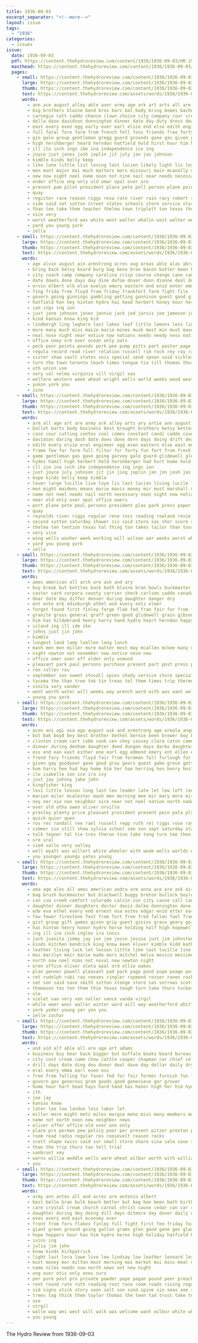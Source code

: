 ```yaml
---
title: 1936-09-03
excerpt_separator: "<!--more-->"
layout: issue
tags:
  - "1936"
categories:
  - issues
issue:
  date: 1936-09-03
  pdf: https://content.thehydroreview.com/content/1936/1936-09-03/HR-1936-09-03.pdf
  masthead: https://content.thehydroreview.com/content/1936/1936-09-03/masthead/HR-1936-09-03.jpg
  pages:
    - small: https://content.thehydroreview.com/content/1936/1936-09-03/small/HR-1936-09-03-01.jpg
      large: https://content.thehydroreview.com/content/1936/1936-09-03/large/HR-1936-09-03-01.jpg
      thumb: https://content.thehydroreview.com/content/1936/1936-09-03/thumbnails/HR-1936-09-03-01.jpg
      text: https://content.thehydroreview.com/assets/words/1936/1936-09-03/HR-1936-09-03-01.txt
      words:
        - ann ace august alley able aver army age ark art arts all are ave artie ago and
        - big brothers blaine bond bros barc bal body bring bowes bachelor benet band better betsy brought barber banu begin brawn bonus ball barts blower best bells bell bandy but been bank both boucher ballot back bigger buy business bun boys
        - carnegie catt caddo chance clown choice city company cour cream carry chamber courts cody con county christ carnival cobb cedar class civil collier cool count case constant cutting cheap car can came clinton convey contes comes church cole citizen
        - della daze davidson dunnington dinner date day duty dress deal dust done dance daring drift dent during don degree door dern doing days dash dry
        - east every even egg early ever earl elsie end else edith engineer economy enter ean eastern
        - full fatal fore farm from french fell foss friends free forty fresh fund front frame fin fair farrell friday first few filter force far finley former for fun fort fall fan famous
        - gin gale group gentleman gregg guard grounds gone gas given george game glidewell good going glen gave games garvey glad
        - high hershberger heard herndon hatfield hold hirst hour him hie henry hydro had hamil horn held horse hyde house hope hot home has her hin half herbert hopewell heart hinton homa hurt hydes hard
        - ill ito inch ings ibe ina independence ice ing
        - joyce just jones josh joplin jit july jan jas johnson
        - kimble kinds kelly keep
        - like lone little list loving last lucien likely light lis loye left lee later letter lat long learn lam lever lady land lucky lewis luellen lon loud league leona lad large lucile live law lorene letha lett lucille living
        - men mont major mai much matters mers missouri main mcanally matter maidens made marie many mir means mean monday money mort miss mile might marjorie mexico mavis members may music maybe miller marry miles more mary morning morale man most
        - new now night neel name noon not nine nail near needs necessary notice nary north
        - onder office ong only old omar opal over ore
        - present pam pilot president place pete poll person plane point plenty pitzer per page past paper park peal plan persons post pastor pole part
        - quay
        - register race reason riggs reva rate river rain racy robert reveal ruckman reed roland reynolds regular radio rowland ross reading
        - side said set sutton street states schools store service star sale shower school stream senator start ser showers shines spies studebaker seven station show speak saturday shoe short soon sing stock shows six silver style second spain son safe score speech streets she settle sack still south september smith state smaller standard sun summer standing sith summ stage speaker secret swing
        - than tee take them teacher thelma town triplett ton texas the thet times tock trip too takes test thing tention thomas taylor tickell tailor ten
        - vice very
        - worst weatherford was white west waller whalin wait walter weather winning week way will well williams wing weeks work with walts war working while worth winner whistle wilson water wells want washer win wings
        - yard you young york
        - zella
    - small: https://content.thehydroreview.com/content/1936/1936-09-03/small/HR-1936-09-03-02.jpg
      large: https://content.thehydroreview.com/content/1936/1936-09-03/large/HR-1936-09-03-02.jpg
      thumb: https://content.thehydroreview.com/content/1936/1936-09-03/thumbnails/HR-1936-09-03-02.jpg
      text: https://content.thehydroreview.com/assets/words/1936/1936-09-03/HR-1936-09-03-02.txt
      words:
        - age alvin august ain armstrong acres aug areas able alas abraham ann alfalfa ana albert all ago arkansas area are ard apple ask and
        - bring back betsy board burg bag bene bran bacon butter been boards beans burgman bob buy bozarth boucher bay bottom bless but boat bryan butler better bronson best branson brought bixler business brother brow bone blakley ben bennett bales busi buckmaster brothers boys battle
        - city coach camp company carolina crisp course change cane came crosswhite church coffee caddo certain county crownover cause corpora cream cobb cartwright christ con creek cave chas chance chin corn cotton can colorado camping charles churchill cabbage comes cleveland call collier corder copper centers carrier cop cloud canada claude care
        - date downs done days day dine dafoe dover dunn dionne deal dust doubt diana decent daily dole dollar dean darke daughter driskill
        - ervin elbert elk else evelyn emory eastern end enid enter emma ean every everett elizabeth elsie economy east
        - fing frida free floyd from friday frankfort farm fight file frame friends foo falo fred falls found fear fam fancy finder farms frid few fester fort first florida front faster far flakes for fell ford frost farmer
        - govern going ginnings gambling getting gunnison guest good gift games gard general golden granite gregg gilchrist gripe gentleman gorman glen gil
        - hatfield hon hey hinton hydro hai head herbert honey hour herndon hamilton health house homa had her horse helmuth homs hosey haul huntington has honor hafer ham him home horace hike hovey hence held harry heal huge hills hubert
        - ian ings ing ion
        - just jone johnson jones jennie jack jed jarvis joe jameson joplin jobs jud jin jammer jesus jim james
        - kind kansas know king kid
        - lindbergh ling leghorn last lakes leaf little lemons less lincoln long livingston lead levi louis loan lord lap lowers louisville light lewis longer lot lee lard liberal live
        - more many much miss maize marie mines musk most min must maud means miles miller mustard men man mur monday members matters market mine made mills money murphy may missouri manner miser mans mexico mere
        - neal nose night near notice now nations needs needy ness nation nett nas not noon north never nickel new
        - office oney ork over ocean only oats
        - peck poor points pounds pork pee pump pitts part pastor page pitzer pro per pete patron persons paper public present pain pure patent place past pound peoples paul price pinto pullman pledge private
        - regula record read river relation russell rim rock rey ray rains reach reg rosser ren reas rub route ruth row rain ralph reno run race reen rolla
        - sister shaw sault states seis special send spoon said sickles sweeter stand sugar street slot school strong springfield size sept still small sou state sutton she sharp stores souri square sun spain second stewart store september straits see smith sincere sons stock six sunday sell storm soon son sam saturday saw sale sunda standard shun summers salt south showers slemp service setting springs sylvester summer short such
        - turn the town toronto teach times tongue tie till thomas thurs then them trip than tilbury taylor try ton thing towns tor train track
        - uth union use
        - very val velma virginia vill virgil vas
        - welfare western week wheat wright wells world weeks wood weather well was with withers west wish woo word while white way work will went
        - yukon york you
        - zine
    - small: https://content.thehydroreview.com/content/1936/1936-09-03/small/HR-1936-09-03-03.jpg
      large: https://content.thehydroreview.com/content/1936/1936-09-03/large/HR-1936-09-03-03.jpg
      thumb: https://content.thehydroreview.com/content/1936/1936-09-03/thumbnails/HR-1936-09-03-03.jpg
      text: https://content.thehydroreview.com/assets/words/1936/1936-09-03/HR-1936-09-03-03.txt
      words:
        - arm all age art are army ark alley arts ary artie ann august and able ago
        - ballot barts body business best brought brothers betsy better bowes bell bonus boucher bandy bill bachelor band bank both bros ball bun big blower bring bells blaine bal begin but boys born barber bond been back
        - case cour cutting contes cool comes constant candi caddo count city courts civil car county can convey cedar church clinton chance cody carry cattle choice clown cream carnegie collier citizen carnival casini christ con cole cast cobb chamber cheap came
        - davidson daring dash date does done dern days doing drift deal day degree dust during dry desire dress duty daze dance dinner della don dent dunnington
        - edith every elsie eral engineer egg even eastern else east enter early earl ever economy eagle end
        - frame few far farm full filter for forty fun fort from fresh farrell foss former fore fair first friends fall fatal fell famous feast fund free fan finley force french friday front
        - game gentleman gas gave going garvey gale guard glidewell glen grounds group gone good gregg given governor general gin glad games
        - hydes hamil high herbert held hershberger had hurt home hold henry house hatfield hei hard heard hope horse hyde hour herndon hie hin her hinton has horn hot heart homa half hopewell hydro him
        - ill ice ina inch ike independence ing ings ion
        - just joyce july johnson jit jin jing joplin jan jon josh jas jones
        - kope kinds kelly keep kimble
        - lever large lucille live loye lis last lucien living lucile lucky lewis letter lin little leona long letha lee larger later left lam loving law learn light life league list likely lat luellen lone loud land
        - men might maidens means marie mavis money mir must marshall mary missouri members morale mag music miles miller morning mea most mai marjorie monday major more made maybe many mont mcanally man main mal mexico marry mile miss much matters may
        - name not neel needs nail north necessary noon night now notice nine near nena noblet new
        - omar old only over opal office owers
        - port plane pete peal persons president plas park press paper pole present poll plan past page point post pam part pitzer per proud pastor pilot place person plenty
        - quay
        - reynolds river riggs regular rene ross reading rowland revie rate reason ruckman reed reveal reva rain radio race roland
        - second sutton saturday shower six said store sas shor score standing sup show sack short secret studebaker settle silver seven school style summer showers shines sale swing still stock spies standard september smaller sun set sama speak start side speaker ser she summ shoe spain senator south speech soon shows state street states stage sing soe safe streets star station smith see son schools service
        - thelma ten tention texas tal thing ton takes tailor than tour times trip them triplett tickell the teacher thomas town take test taylor too thet
        - very vice
        - wing wells washer week working will wilson war weeks worst while weather waller was welding want whistle white well wait work west wings win walts whalin way went water walter wil weatherford with winner wit winning worth williams
        - yard you young york
        - zella
    - small: https://content.thehydroreview.com/content/1936/1936-09-03/small/HR-1936-09-03-04.jpg
      large: https://content.thehydroreview.com/content/1936/1936-09-03/large/HR-1936-09-03-04.jpg
      thumb: https://content.thehydroreview.com/content/1936/1936-09-03/thumbnails/HR-1936-09-03-04.jpg
      text: https://content.thehydroreview.com/assets/words/1936/1936-09-03/HR-1936-09-03-04.txt
      words:
        - amos american all arch are ask and ary
        - buy break but bottles back bath blaine bran bowls buckmaster both balls better brightly basket
        - caster card corpora county carrier check carlson caddo canada crush colorado cooler can
        - dear date day differ denver during daughter danger dry
        - ent ente erb edinburgh ethel end every entz elmer
        - forget found first finley forge flak fed fran fair for from free flock
        - granite grass general graff green good glidewell grain gibson
        - him has hildebrand henry harry hand hydro heart herndon happy had home
        - island ing ill ide ike
        - johns just jin john
        - kimble
        - longest land lamp luellen long lunch
        - mash men mon miller more matter most may mcallen mckee many monday might mindy made much metz
        - night newton not november now notice nese new
        - office omer over off older only osmond
        - pleasant park paul persons purchase present part post press port plane piles price per pilot
        - ren roller rou
        - september son sweet stovall spies shady service store special spaulding state station stutzman school sar skates sun sparkle sam subject said stutsman see senator sides set steel sheriff saw summer scarth
        - tacoma the than tree tok tin treas tol them times trip thermos then
        - vinita very vander
        - went worth water will weeks way wrench word with was want well welcome wish ware ways
        - young you york
    - small: https://content.thehydroreview.com/content/1936/1936-09-03/small/HR-1936-09-03-05.jpg
      large: https://content.thehydroreview.com/content/1936/1936-09-03/large/HR-1936-09-03-05.jpg
      thumb: https://content.thehydroreview.com/content/1936/1936-09-03/thumbnails/HR-1936-09-03-05.jpg
      text: https://content.thehydroreview.com/assets/words/1936/1936-09-03/HR-1936-09-03-05.txt
      words:
        - acon ani agi asa ago august ask and armstrong age areola angel arends alma antes alls aid arr are anna ane all arthur anderson ara alt ast austin
        - but bak boyd bey best brother bethel bernie been brewer boy bily bear ben black buchanan books blue business ballou bate boucher blasko braly beals
        - clinton cream cart cobb cook cen chey cassey clara caton came christine course church cole clark cecil center county call creek cord coles city crissman come car caddo cone carver cor
        - dinner during denham daughter deed dungan days darko daughters davis day denver ded done
        - ess end ean east esther ene earl egg edmond emery ent ellen elmer ens
        - frend fary friends floyd fair from foreman fall furlough for former few fisher fan foren free fries fort friday fest fay frank
        - given gay goodyear gave good gray gears guest gabe groce getting grain
        - hom harry hee had hay home him her hae herring hes henry host has harold hydro heineman
        - ile isabelle ion ice ira ivy
        - just jay johnny jake john
        - kingfisher king
        - levi little lesson long last leo leader late let lew left leena lydia letter
        - marion miler mcalester mash men morning mee mir mary more miss morris mand melvin many miller mise mae monk manning made monday mix mite mull mound mon
        - ney ner nie noe neighbor nice near not neel nation north nade now night
        - over old otha owen oliver orville
        - presley plenty price pleasant president present pein pala ply pride picking pensa people pad pet peebles pair
        - quick quier quen
        - ros res randall ree rael russell repp ruth rel riggs rose raymond rome ridge rozelle rae reine ray
        - simmer sie still show sylvia school see son sept saturday stare smith sai standard september sor simmons stas susie sey selling say sons sic seed style sylvester sun sam sunday set sister size shall
        - talk tegner tal tie tres theron tino take tong ture tee then tune toker thomas them town ted the toy ten thom top
        - ure ural
        - vied valle very valley
        - well wyatt was willert white wheeler with weak wells worlds welcome wee wife wildman wade while will week wieand weathers
        - you younger youngs yates young
    - small: https://content.thehydroreview.com/content/1936/1936-09-03/small/HR-1936-09-03-06.jpg
      large: https://content.thehydroreview.com/content/1936/1936-09-03/large/HR-1936-09-03-06.jpg
      thumb: https://content.thehydroreview.com/content/1936/1936-09-03/thumbnails/HR-1936-09-03-06.jpg
      text: https://content.thehydroreview.com/assets/words/1936/1936-09-03/HR-1936-09-03-06.txt
      words:
        - ama age ales all ames american andra arm anna ace are ask airy aubrey armstrong allie and arthur angeles ann alice alford able august
        - bag brush buckmaster but blackwell buggy breton bullock boyles bonnie barnett bobby bose bernice baker began brief burner block barbe bethel bright been brooks beach bee bryan buddy back bennett brown bank business
        - can cua creek comfort colorado calvin con city cause call canyon cushion cake charles collins came church car chet cannon chron cad close cousin cody cry cone cream class cecil copeland
        - daughter dinner daughters doctor davis dalke dunnington done dionne day dale dessie dust dungan director dill ditmore dress dallas dua duncan dennis dockery days dry dau
        - ede eva ethel every end ernest esa estes edgar enid etter earl east est enck emil ervin
        - few fewer firestone fost from fort free fred fallen fuel frank floyd famous frost flowers fine fin freda friend friends fee fand for friday farm fried fitzpatrick
        - gist group gift games given grip guest givins grace geary going greely gene george geraldine gue glass garland gundy grove ground gregor galena good
        - has hinton henry honor hydro horse holding half high hopewell hary health hatfield how hackler hedges henke hour hearty house him herman hueston her heart had happy harry harris home
        - ing ill ice inch ingles ira innis
        - jack juanita jimmy jay jon joe jesse jessie just jim johnston joyce jean john junior janzen
        - kinds kitchen kendrick king know keen kluver kimble kidd katherine
        - leather living lack let lesson little like last lucille line long lena less live leighton lloyd love lunch lester los league lary left landis land latter large lucien lee lowell
        - mai marilyn meir marie made mors mitchel melva mexico messimer miller mac masse mary mapel mar mee mis model much mond martin mare mildred morning man mccully million more mogg mckeegan many moses mea may miss messer merle mon members mier
        - north now noel nims not noval new newton night
        - oren office oliver oleta opal ord ollie oakes
        - plan penner powell pleasant pad park page pond pope poage perfect perry per pull proud pastor past pennington peden present part
        - ret rudolph rubi ray reeves ringler raymond rosser raven raska rolling robert run roll ree res rowell reber ruth real
        - sat son said save smith sutton stange store sas sorrows scott sue september sessions san summer sons sells shamrock see subject sin stockton sen stork sunday states service send sare sun saturday sister story sheffer sum she school sale sur standard surprise soon schantz
        - thomason tes ten them thie texas tough turn take thurs tucker too the table trip thomas teh thiessen toot town talkington ted till than
        - ule
        - violet van very ven valler vance vanda virgil
        - while weer wool waller winter ward will way weatherford whittier williams welcome work wand water week world win wrinkle wells was with wish west william winona weeks wife wink wayne weathers went
        - york yoder young yer yon you
        - zelle zachar
    - small: https://content.thehydroreview.com/content/1936/1936-09-03/small/HR-1936-09-03-07.jpg
      large: https://content.thehydroreview.com/content/1936/1936-09-03/large/HR-1936-09-03-07.jpg
      thumb: https://content.thehydroreview.com/content/1936/1936-09-03/thumbnails/HR-1936-09-03-07.jpg
      text: https://content.thehydroreview.com/assets/words/1936/1936-09-03/HR-1936-09-03-07.txt
      words:
        - and aid alf able all are age art adams
        - business buy bear back bigger but buffalo books board bureau best buys bea
        - city cost cream came chow cattle cooper chapman car chief college clyde cha cell can call
        - drill days date ding dou donor deal dave day dollar daily dry darling during dakota
        - eral every emma earl even ess
        - free from falling far favor fed for fair former furnish fun fall
        - govern gov generous gram goods good genevieve gar grover
        - home hour hart head hays hard hand has honor high her him hydro hold hidden had
        - ith
        - joe jay
        - kansas know
        - later lee low landon less labor let
        - miller more might metz miles margie meno miss many members money men made main mone means
        - name not north noon new neighbor news
        - oliver offer office old over ono only
        - place pro perman pew policy poor per present pitzer preston persons president part
        - room read radio regular res roosevelt reason rocks
        - scott shape swiss said sur small store share sina sale save seiberling second speech sell springs schooling september show service station school special sum she see
        - than the trip thurs tax tell trial
        - vanbrunt vey
        - warns willia weddle wells ware wheat wilbur worth with william weatherford waste willis washington water words week will way was
        - you
    - small: https://content.thehydroreview.com/content/1936/1936-09-03/small/HR-1936-09-03-08.jpg
      large: https://content.thehydroreview.com/content/1936/1936-09-03/large/HR-1936-09-03-08.jpg
      thumb: https://content.thehydroreview.com/content/1936/1936-09-03/thumbnails/HR-1936-09-03-08.jpg
      text: https://content.thehydroreview.com/assets/words/1936/1936-09-03/HR-1936-09-03-08.txt
      words:
        - army ann antes all and acres are antonio albert
        - best belle bran bulk beach better but bag bee been bath birth beulah bring boy beans born back both bough brought black bill buen
        - care crystal cream church carnal christ cause cedar can car cling cid christian came call come child cases con chair course cost cane
        - daughter during dey doing dill days ditmore day dover daily dean done
        - even every end east economy ever
        - front from fors flakes finley full fight first fee friday for fruits fine fair farm finder flesh
        - giant green ground going gallon grams glen good gene gen gladstone graham grand
        - hope hoppers hour has him hydro heres high holiday hatfield honey her had head
        - ivins ing
        - julia jim john
        - know kinds kirkpatrick
        - light last lora lowe live lew lindsay low leather leonard less lewis later like left lead league lard law large life lee let little laria
        - must money mor milton most morning mai market mui miss meal miles moment mallet messiah mans may more malson made man many mary
        - name niles needs now north news not new night
        - ong over otis only ones ours
        - per pure post pro private powder pope pagan pound peer preacher prophet part page plenty pink poles pankratz price people prayer pastor pay pounds pickles plan pears paul pump
        - rent round rate ruth reading root race room roads rising regular ryden
        - sid signs stick story soon salt son sund spine sin seas see stock september shall saturday shackles special salmon sale sides said soap she subject school saw salvo supply sermon store settle sugar sept save suit sank swarm shadow savior san saving self starr sunday spor summer shorts stately staples
        - trees tag thick them taylor thomas the teen tad trust take texas tilbury teach try
        - use
        - virgil
        - walle way wei west will walk was welcome want wilbur white wheat world with week wheel work
        - you young
---
```


The Hydro Review from 1936-09-03

<!--more-->

